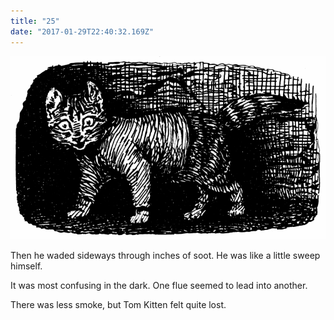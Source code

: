 ```yaml
---
title: "25"
date: "2017-01-29T22:40:32.169Z"
---
```



![SAMUEL WHISKERS](./pic43.gif)

Then he waded sideways through inches of soot. He was like a little sweep himself.

It was most confusing in the dark. One flue seemed to lead into another.

There was less smoke, but Tom Kitten felt quite lost.